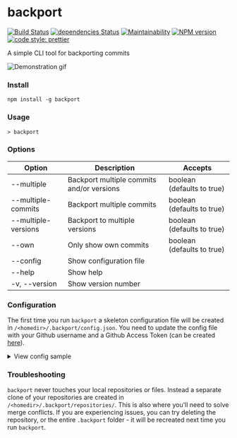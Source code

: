 # backport

[![Build Status](https://travis-ci.org/sqren/backport.svg?branch=master)](https://travis-ci.org/sqren/backport)
[![dependencies Status](https://david-dm.org/sqren/backport/status.svg)](https://david-dm.org/sqren/backport)
[![Maintainability](https://api.codeclimate.com/v1/badges/42a56ac121367ec37d19/maintainability)](https://codeclimate.com/github/sqren/backport/maintainability)
[![NPM version](https://img.shields.io/npm/v/backport.svg)](https://www.npmjs.com/package/backport)
[![code style: prettier](https://img.shields.io/badge/code_style-prettier-ff69b4.svg)](#badge)

A simple CLI tool for backporting commits

![Demonstration gif](https://i.makeagif.com/media/10-05-2017/kEJLqe.gif)

### Install

```
npm install -g backport
```

### Usage

```
> backport
```

### Options

| Option              | Description                               | Accepts                    |
| ------------------- | ----------------------------------------- | -------------------------- |
| --multiple          | Backport multiple commits and/or versions | boolean (defaults to true) |
| --multiple-commits  | Backport multiple commits                 | boolean (defaults to true) |
| --multiple-versions | Backport to multiple versions             | boolean (defaults to true) |
| --own               | Only show own commits                     | boolean (defaults to true) |
| --config            | Show configuration file                   |                            |
| --help              | Show help                                 |                            |
| -v, --version       | Show version number                       |                            |

### Configuration

The first time you run `backport` a skeleton configuration file will be created
in `/<homedir>/.backport/config.json`. You need to update the config file with
your Github username and a Github Access Token (can be created
[here](https://github.com/settings/tokens/new)).

<details>
<summary>View config sample</summary>

```js
{
  // Github personal access token. Create here: https://github.com/settings/tokens/new
  // Please check "Full control of private repositories"
  "accessToken": "",

  // Github username, eg. kimchy
  "username": "",

  // Only allow picking own commits to backport
  "own": true,

  // Allow picking multiple versions and/or commits
  "multiple": true,

  // Repositories and the versions that will be available in backport cli
  "repositories": [
    {
      "name": "elastic/elasticsearch",
      "versions": ["6.x", "6.1", "6.0"]
    },
    {
      "name": "elastic/kibana",

      // You can pre-select versions you use often
      "versions": [
        { "name": "6.x", "checked": true },
        { "name": "6.1", "checked": true },
        "6.0"
      ]
      "labels": ["backport"]
    }
  ]
}
```

</details>

### Troubleshooting

`backport` never touches your local repositories or files. Instead a separate
clone of your repositories are created in `/<homedir>/.backport/repositories/`.
This is also where you'll need to solve merge conflicts. If you are experiencing
issues, you can try deleting the repository, or the entire `.backport` folder -
it will be recreated next time you run `backport`.
